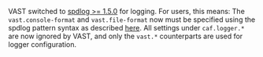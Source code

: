 VAST switched to [spdlog >= 1.5.0](https://github.com/gabime/spdlog) for
logging. For users, this means: The `vast.console-format` and `vast.file-format`
now must be specified using the spdlog pattern syntax as described
[here](https://github.com/gabime/spdlog/wiki/3.-Custom-formatting#pattern-flags).
All settings under `caf.logger.*` are now ignored by VAST, and only the `vast.*`
counterparts are used for logger configuration.
